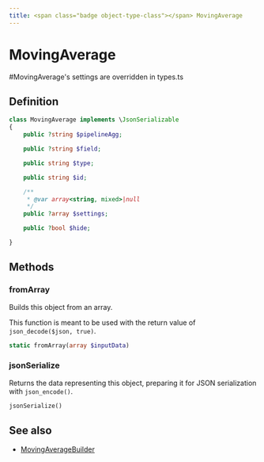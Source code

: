 ```yaml
---
title: <span class="badge object-type-class"></span> MovingAverage
---
```

# <span class="badge object-type-class"></span> MovingAverage

#MovingAverage's settings are overridden in types.ts

## Definition

```php
class MovingAverage implements \JsonSerializable
{
    public ?string $pipelineAgg;

    public ?string $field;

    public string $type;

    public string $id;

    /**
     * @var array<string, mixed>|null
     */
    public ?array $settings;

    public ?bool $hide;

}
```
## Methods

### <span class="badge object-method"></span> fromArray

Builds this object from an array.

This function is meant to be used with the return value of `json_decode($json, true)`.

```php
static fromArray(array $inputData)
```

### <span class="badge object-method"></span> jsonSerialize

Returns the data representing this object, preparing it for JSON serialization with `json_encode()`.

```php
jsonSerialize()
```

## See also

 * <span class="badge builder"></span> [MovingAverageBuilder](./builder-MovingAverageBuilder.md)

